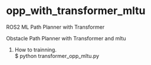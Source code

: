 # opp_with_transformer_mltu  
  
ROS2 ML Path Planner with Transformer  
  
Obstacle Path Planner with Transformer and mltu  

1. How to trainning.  
   $ python transformer_opp_mltu.py  
  
